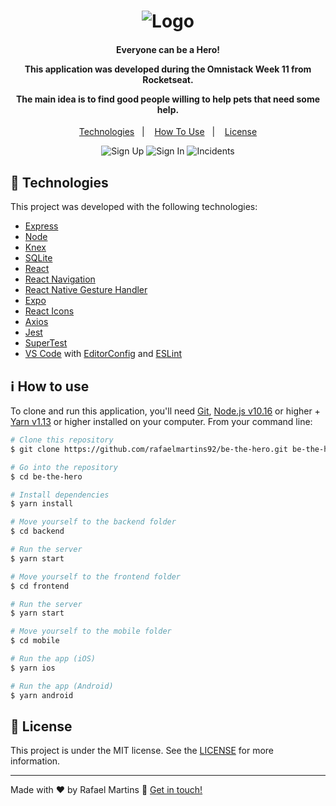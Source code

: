 <h1 align="center">
    <img alt="Logo" src="https://ik.imagekit.io/rafaelmartins/logo_3x_DQQYyjOj2.png" />
    <br>
</h1>

<h4 align="center">
  <p>Everyone can be a Hero!</p>
  
  <p>This application was developed during the Omnistack Week 11 from Rocketseat.</p>

  <p>The main idea is to find good people willing to help pets that need some help.</p>
</h4>


<p align="center">
  <a href="#rocket-technologies">Technologies</a>&nbsp;&nbsp;&nbsp;|&nbsp;&nbsp;&nbsp;
  <a href="#information_source-how-to-use">How To Use</a>&nbsp;&nbsp;&nbsp;|&nbsp;&nbsp;&nbsp;
  <a href="#memo-license">License</a>
</p>

<p align="center">
  <img alt="Sign Up" src="https://ik.imagekit.io/rafaelmartins/signup_m0OYvTtqQ.png">
  <img alt="Sign In" src="https://ik.imagekit.io/rafaelmartins/signin_oKChqZ4WW.png">
  <img alt="Incidents" src="https://ik.imagekit.io/rafaelmartins/incidents_8xF8vmRdN.png">

</p>

## :rocket: Technologies

This project was developed with the following technologies:

-  [Express](https://expressjs.com/pt-br/)
-  [Node](https://nodejs.org/en/docs/)
-  [Knex](http://knexjs.org/)
-  [SQLite](https://www.sqlite.org/version3.html)
-  [React](https://reactjs.org/docs/getting-started.html)
-  [React Navigation](https://reactnavigation.org/)
-  [React Native Gesture Handler](https://kmagiera.github.io/react-native-gesture-handler/)
-  [Expo](https://docs.expo.io/)
-  [React Icons](https://react-icons.github.io/react-icons/)
-  [Axios](https://github.com/axios/axios)
-  [Jest](https://jestjs.io/docs/en/getting-started.html)
-  [SuperTest](https://github.com/visionmedia/supertest)
-  [VS Code][vc] with [EditorConfig][vceditconfig] and [ESLint][vceslint]

## :information_source: How to use

To clone and run this application, you'll need [Git](https://git-scm.com), [Node.js v10.16][nodejs] or higher + [Yarn v1.13][yarn] or higher installed on your computer. From your command line:

```bash
# Clone this repository
$ git clone https://github.com/rafaelmartins92/be-the-hero.git be-the-hero

# Go into the repository
$ cd be-the-hero

# Install dependencies
$ yarn install

# Move yourself to the backend folder
$ cd backend

# Run the server
$ yarn start

# Move yourself to the frontend folder
$ cd frontend

# Run the server
$ yarn start

# Move yourself to the mobile folder
$ cd mobile

# Run the app (iOS)
$ yarn ios

# Run the app (Android)
$ yarn android
```

## :memo: License
This project is under the MIT license. See the [LICENSE](https://github.com/lukemorales/react-native-design-code/blob/master/LICENSE) for more information.

---

Made with ♥ by Rafael Martins :wave: [Get in touch!](https://www.linkedin.com/in/rafael-martins92/)

[nodejs]: https://nodejs.org/
[yarn]: https://yarnpkg.com/
[vc]: https://code.visualstudio.com/
[vceditconfig]: https://marketplace.visualstudio.com/items?itemName=EditorConfig.EditorConfig
[vceslint]: https://marketplace.visualstudio.com/items?itemName=dbaeumer.vscode-eslint
